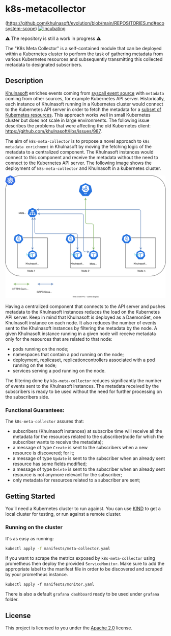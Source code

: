 # k8s-metacollector
(https://github.com/khulnasoft/evolution/blob/main/REPOSITORIES.md#ecosystem-scope) [![Incubating](https://img.shields.io/badge/status-incubating-orange?style=for-the-badge)](https://github.com/khulnasoft/evolution/blob/main/REPOSITORIES.md#incubating)

⚠️ The repository is still a work in progress ⚠️

The "K8s Meta Collector" is a self-contained module that can be deployed within a Kubernetes cluster to perform the task
of gathering metadata from various Kubernetes resources and subsequently transmitting this collected metadata to
designated subscribers.

## Description

[Khulnasoft](https://github.com/khulnasoft/khulnasoft) enriches events coming from [syscall event source](https://khulnasoft.com/docs/event-sources/) with `metadata` 
coming from other sources, for example Kubernetes API server. Historically, each instance of Khulnasoft running in a 
Kubernetes cluster would connect to the Kubernetes API server in order to fetch the metadata for a [subset of 
Kubernetes resources](https://khulnasoft.com/docs/reference/rules/supported-fields/#field-class-k8s). This approach works 
well in small Kubernetes cluster but does not scale in large environments. The following issue describes the 
problems that were affecting the old Kubernetes client: https://github.com/khulnasoft/libs/issues/987.

The aim of `k8s-meta-collector` is to propose a novel approach to `k8s metadata enrichment` in Khulnasoft by moving 
the fetching logic of the metadata to a centralized component. The Khulnasoft instances would connect to this component 
and receive the metadata without the need to connect to the Kubernetes API server.
The following image shows the  deployment of `k8s-meta-collector` and Khulnasoft in a kubernetes cluster.

![image](docs/images/meta-collector-in-cluster.svg "Deployment inside a Kubernetes cluster")

Having a centralized component that connects to the API server and pushes metadata to the Khulnasoft instances reduces the 
load on the Kubernetes API server. Keep in mind that Khulnasoft is deployed as a DaemonSet, one Khulnasoft instance on each node.
It also reduces the number of events sent to the Khulnasoft instances by filtering the metadata by the node. A given 
Khulnasoft instance running in a given node will receive metadata only for the resources that are related to that node:
* pods running on the node;
* namespaces that contain a pod running on the node;
* deployment, replicaset, replicationcontrollers associated with a pod running on the node;
* services serving a pod running on the node.

The filtering done by `k8s-meta-collector` reduces significantly the number of events sent to the Khulnasoft instances. 
The metadata received by the subscribers is ready to be used without the need for further processing on the 
subscribers side.



### Functional Guarantees:
The `k8s-meta-collector` assures that:
* subscribers (Khulnasoft instances) at subscribe time will receive all the metadata for the resources related to the 
  subscriber(node for which the subscriber wants to receive the metadata);
* a message of type `Create` is sent to the subscribers when a new resource is discovered;
  for it;
* a message of type `Update` is sent to the subscriber when an already sent resource has some fields modified;
* a message of type `Delete` is sent to the subscriber when an already sent resource is not anymore relevant for the 
  subscriber;
* only metadata for resources related to a subscriber are sent;

## Getting Started

You’ll need a Kubernetes cluster to run against. You can use [KIND](https://sigs.k8s.io/kind) to get a local cluster for
testing, or run against a remote cluster.

### Running on the cluster

It's as easy as running:

```sh
kubectl apply -f manifests/meta-collector.yaml
```

If you want to scrape the metrics exposed by `k8s-meta-collector` using prometheus then deploy the provided
`ServiceMonitor`. Make sure to add the appropriate label to the manifest file in order to be discovered and scraped by
your prometheus instance.
```shell
kubectl apply -f manifests/monitor.yaml
```
There is also a default `grafana dashboard` ready to be used under `grafana` folder.

## License

This project is licensed to you under the [Apache 2.0](https://github.com/khulnasoft/k8s-metacollector/blob/main/LICENSE) license.

